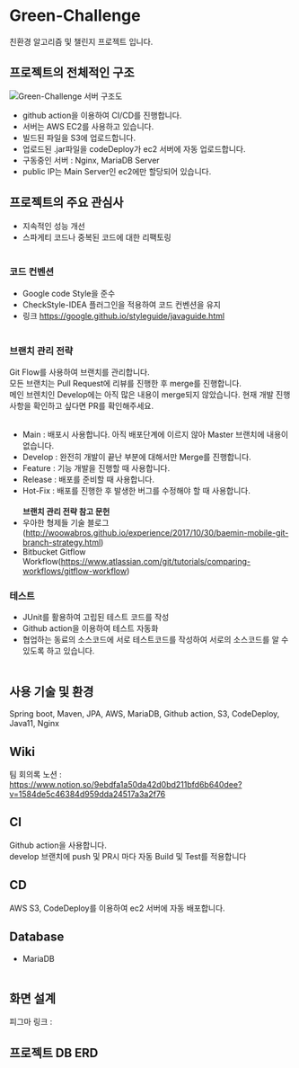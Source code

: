 Green-Challenge
=============
친환경 알고리즘 및 챌린지 프로젝트 입니다.<br>

## 프로젝트의 전체적인 구조
![Green-Challenge 서버 구조도](https://user-images.githubusercontent.com/32195300/149613847-ec2c1de0-f1bc-4bce-96c8-fe523a627ca9.png)
- github action을 이용하여 CI/CD를 진행합니다.
- 서버는 AWS EC2를 사용하고 있습니다.<br>
- 빌드된 파일을 S3에 업로드합니다.
- 업로드된 .jar파일을 codeDeploy가 ec2 서버에 자동 업로드합니다.
- 구동중인 서버 : Nginx, MariaDB Server
- public IP는 Main Server인 ec2에만 할당되어 있습니다.


## 프로젝트의 주요 관심사
- 지속적인 성능 개선
- 스파게티 코드나 중복된 코드에 대한 리팩토링
  <br><br>
### 코드 컨벤션
- Google code Style을 준수
- CheckStyle-IDEA 플러그인을 적용하여 코드 컨벤션을 유지
- 링크 https://google.github.io/styleguide/javaguide.html
  <br><br>

### 브랜치 관리 전략
Git Flow를 사용하여 브랜치를 관리합니다.<br>
모든 브랜치는 Pull Request에 리뷰를 진행한 후 merge를 진행합니다.<br>
메인 브렌치인 Develop에는 아직 많은 내용이 merge되지 않았습니다. 현재 개발 진행사항을 확인하고 싶다면 PR를 확인해주세요.<br><br>
- Main : 배포시 사용합니다. 아직 배포단계에 이르지 않아 Master 브랜치에 내용이 없습니다.
- Develop : 완전히 개발이 끝난 부분에 대해서만 Merge를 진행합니다.
- Feature : 기능 개발을 진행할 때 사용합니다.
- Release : 배포를 준비할 때 사용합니다.
- Hot-Fix : 배포를 진행한 후 발생한 버그를 수정해야 할 때 사용합니다.
  <br><br>
  <b>브랜치 관리 전략 참고 문헌</b><br>
- 우아한 형제들 기술 블로그(http://woowabros.github.io/experience/2017/10/30/baemin-mobile-git-branch-strategy.html)
- Bitbucket Gitflow Workflow(https://www.atlassian.com/git/tutorials/comparing-workflows/gitflow-workflow)

### 테스트
- JUnit를 활용하여 고립된 테스트 코드를 작성
- Github action을 이용하여 테스트 자동화
- 협업하는 동료의 소스코드에 서로 테스트코드를 작성하여 서로의 소스코드를 알 수 있도록 하고 있습니다.
  <br><br>

## 사용 기술 및 환경
Spring boot, Maven, JPA, AWS, MariaDB, Github action, S3, CodeDeploy, Java11, Nginx
<br>

## Wiki
팀 회의록 노션 : https://www.notion.so/9ebdfa1a50da42d0bd211bfd6b640dee?v=1584de5c46384d959dda24517a3a2f76

## CI
Github action을 사용합니다.<br>
develop 브랜치에 push 및 PR시 마다 자동 Build 및 Test를 적용합니다<br>

## CD
AWS S3, CodeDeploy를 이용하여 ec2 서버에 자동 배포합니다.<br>

## Database
- MariaDB<br><br>

## 화면 설계
피그마 링크 : 


## 프로젝트 DB ERD
